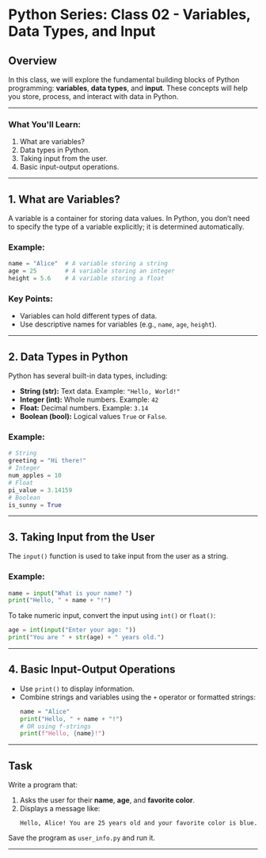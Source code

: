 # Python Series: Class 02 - Variables, Data Types, and Input

## Overview

In this class, we will explore the fundamental building blocks of Python programming: **variables**, **data types**, and **input**. These concepts will help you store, process, and interact with data in Python.

---

### What You'll Learn:
1. What are variables?
2. Data types in Python.
3. Taking input from the user.
4. Basic input-output operations.

---

## 1. What are Variables?

A variable is a container for storing data values. In Python, you don’t need to specify the type of a variable explicitly; it is determined automatically.

### Example:
```python
name = "Alice"  # A variable storing a string
age = 25        # A variable storing an integer
height = 5.6    # A variable storing a float
```

### Key Points:
- Variables can hold different types of data.
- Use descriptive names for variables (e.g., `name`, `age`, `height`).

---

## 2. Data Types in Python

Python has several built-in data types, including:
- **String (str):** Text data. Example: `"Hello, World!"`
- **Integer (int):** Whole numbers. Example: `42`
- **Float:** Decimal numbers. Example: `3.14`
- **Boolean (bool):** Logical values `True` or `False`.

### Example:
```python
# String
greeting = "Hi there!"
# Integer
num_apples = 10
# Float
pi_value = 3.14159
# Boolean
is_sunny = True
```

---

## 3. Taking Input from the User

The `input()` function is used to take input from the user as a string.

### Example:
```python
name = input("What is your name? ")
print("Hello, " + name + "!")
```

To take numeric input, convert the input using `int()` or `float()`:
```python
age = int(input("Enter your age: "))
print("You are " + str(age) + " years old.")
```

---

## 4. Basic Input-Output Operations

- Use `print()` to display information.
- Combine strings and variables using the `+` operator or formatted strings:
  ```python
  name = "Alice"
  print("Hello, " + name + "!")
  # OR using f-strings
  print(f"Hello, {name}!")
  ```

---

## Task

Write a program that:
1. Asks the user for their **name**, **age**, and **favorite color**.
2. Displays a message like:
   ```
   Hello, Alice! You are 25 years old and your favorite color is blue.
   ```

Save the program as `user_info.py` and run it.

---